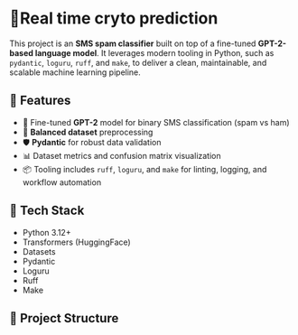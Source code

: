 # 📩Real time cryto prediction

This project is an **SMS spam classifier** built on top of a fine-tuned **GPT-2-based language model**. It leverages modern tooling in Python, such as `pydantic`, `loguru`, `ruff`, and `make`, to deliver a clean, maintainable, and scalable machine learning pipeline.

## 🚀 Features

- 🧠 Fine-tuned **GPT-2** model for binary SMS classification (spam vs ham)
- 🔄 **Balanced dataset** preprocessing
- 🛡️ **Pydantic** for robust data validation
- 📊 Dataset metrics and confusion matrix visualization
- 📦 Tooling includes `ruff`, `loguru`, and `make` for linting, logging, and workflow automation

## 🧰 Tech Stack

- Python 3.12+
- Transformers (HuggingFace)
- Datasets
- Pydantic
- Loguru
- Ruff
- Make

## 📁 Project Structure


